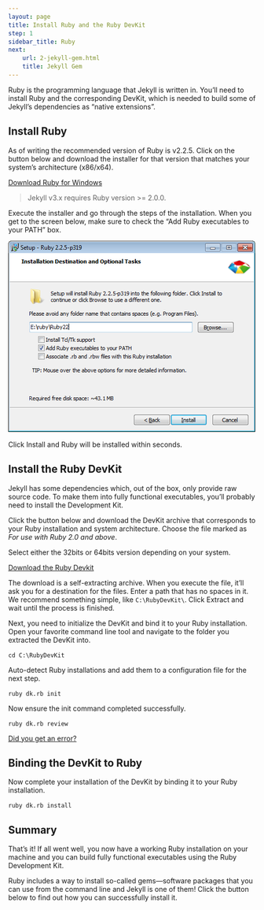```yaml
---
layout: page
title: Install Ruby and the Ruby DevKit
step: 1
sidebar_title: Ruby
next:
    url: 2-jekyll-gem.html
    title: Jekyll Gem
---
```


Ruby is the programming language that Jekyll is written in. You’ll need to install Ruby and the corresponding DevKit, which is needed to build some of Jekyll’s dependencies as “native extensions”.

## Install Ruby
As of writing the recommended version of Ruby is v2.2.5. Click on the button below and download the installer for that version that matches your system’s architecture (x86/x64).

<div class="pagination">
    <a class="pagination-item full" href="http://rubyinstaller.org/downloads/">Download Ruby for Windows</a>
    <span></span>
</div>

> Jekyll v3.x requires Ruby version >= 2.0.0.

Execute the installer and go through the steps of the installation. When you get to the screen below, make sure to check the “Add Ruby executables to your PATH” box.

<img src="img/1_rubyinstaller.png">

Click Install and Ruby will be installed within seconds.

## Install the Ruby DevKit
Jekyll has some dependencies which, out of the box, only provide raw source code. To make them into fully functional executables, you’ll probably need to install the Development Kit.

Click the button below and download the DevKit archive that corresponds to your Ruby installation and system architecture. Choose the file marked as _For use with Ruby 2.0 and above_. 

Select either the 32bits or 64bits version depending on your system.

<div class="pagination">
    <a class="pagination-item full" href="http://rubyinstaller.org/downloads/">Download the Ruby Devkit</a>
    <span></span>
</div>

The download is a self-extracting archive. When you execute the file, it’ll ask you for a destination for the files. Enter a path that has no spaces in it. We recommend something simple, like `C:\RubyDevKit\`. Click Extract and wait until the process is finished.

Next, you need to initialize the DevKit and bind it to your Ruby installation. Open your favorite command line tool and navigate to the folder you extracted the DevKit into.

```
cd C:\RubyDevKit
```

Auto-detect Ruby installations and add them to a configuration file for the next step.

```
ruby dk.rb init
```

Now ensure the init command completed successfully.

```
ruby dk.rb review
```

[Did you get an error?](1x-ruby-and-devkit-error)


## Binding the DevKit to Ruby
Now complete your installation of the DevKit by binding it to your Ruby installation.

```
ruby dk.rb install
```


## Summary
That’s it! If all went well, you now have a working Ruby installation on your machine and you can build fully functional executables using the Ruby Development Kit. 

Ruby includes a way to install so-called gems—software packages that you can use from the command line and Jekyll is one of them! Click the button below to find out how you can successfully install it.

